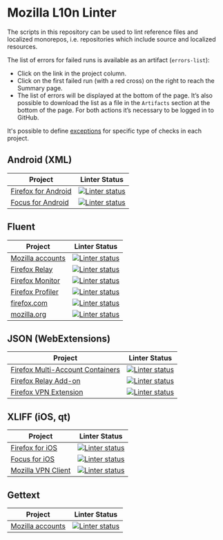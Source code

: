 # Mozilla L10n Linter

The scripts in this repository can be used to lint reference files and
localized monorepos, i.e. repositories which include source and localized
resources.

The list of errors for failed runs is available as an artifact (`errors-list`):
* Click on the link in the project column.
* Click on the first failed run (with a red cross) on the right to reach the Summary page.
* The list of errors will be displayed at the bottom of the page. It’s also possible to download the list as a file in the `Artifacts` section at the bottom of the page. For both actions it’s necessary to be logged in to GitHub.

It's possible to define [exceptions](https://github.com/mozilla-l10n/mozl10n-linter/tree/main/l10n/exceptions) for specific type of checks in each project.

## Android (XML)

| Project | Linter Status |
|---------|---------------|
|[Firefox for Android](https://github.com/mozilla-l10n/mozl10n-linter/actions/workflows/firefox_android.yaml)|[![Linter status](https://github.com/mozilla-l10n/mozl10n-linter/actions/workflows/firefox_android.yaml/badge.svg)](https://github.com/mozilla-l10n/mozl10n-linter/actions/workflows/firefox_android.yaml)
|[Focus for Android](https://github.com/mozilla-l10n/mozl10n-linter/actions/workflows/focus_android.yaml)|[![Linter status](https://github.com/mozilla-l10n/mozl10n-linter/actions/workflows/focus_android.yaml/badge.svg)](https://github.com/mozilla-l10n/mozl10n-linter/actions/workflows/focus_android.yaml)

## Fluent

| Project | Linter Status |
|---------|---------------|
|[Mozilla accounts](https://github.com/mozilla-l10n/mozl10n-linter/actions/workflows/fxa.yaml)|[![Linter status](https://github.com/mozilla-l10n/mozl10n-linter/actions/workflows/fxa.yaml/badge.svg)](https://github.com/mozilla-l10n/mozl10n-linter/actions/workflows/fxa.yaml)
|[Firefox Relay](https://github.com/mozilla-l10n/mozl10n-linter/actions/workflows/relay.yaml)|[![Linter status](https://github.com/mozilla-l10n/mozl10n-linter/actions/workflows/relay.yaml/badge.svg)](https://github.com/mozilla-l10n/mozl10n-linter/actions/workflows/relay.yaml)
|[Firefox Monitor](https://github.com/mozilla-l10n/mozl10n-linter/actions/workflows/monitor.yaml)|[![Linter status](https://github.com/mozilla-l10n/mozl10n-linter/actions/workflows/monitor.yaml/badge.svg)](https://github.com/mozilla-l10n/mozl10n-linter/actions/workflows/monitor.yaml)
|[Firefox Profiler](https://github.com/mozilla-l10n/mozl10n-linter/actions/workflows/profiler.yaml)|[![Linter status](https://github.com/mozilla-l10n/mozl10n-linter/actions/workflows/profiler.yaml/badge.svg)](https://github.com/mozilla-l10n/mozl10n-linter/actions/workflows/profiler.yaml)
|[firefox.com](https://github.com/mozilla-l10n/mozl10n-linter/actions/workflows/firefoxcom.yaml)|[![Linter status](https://github.com/mozilla-l10n/mozl10n-linter/actions/workflows/firefoxcom.yaml/badge.svg)](https://github.com/mozilla-l10n/mozl10n-linter/actions/workflows/firefoxcom.yaml)
|[mozilla.org](https://github.com/mozilla-l10n/mozl10n-linter/actions/workflows/mozorg.yaml)|[![Linter status](https://github.com/mozilla-l10n/mozl10n-linter/actions/workflows/mozorg.yaml/badge.svg)](https://github.com/mozilla-l10n/mozl10n-linter/actions/workflows/mozorg.yaml)

## JSON (WebExtensions)
| Project | Linter Status |
|---------|---------------|
|[Firefox Multi-Account Containers](https://github.com/mozilla-l10n/mozl10n-linter/actions/workflows/mac.yaml)|[![Linter status](https://github.com/mozilla-l10n/mozl10n-linter/actions/workflows/mac.yaml/badge.svg)](https://github.com/mozilla-l10n/mozl10n-linter/actions/workflows/mac.yaml)
|[Firefox Relay Add-on](https://github.com/mozilla-l10n/mozl10n-linter/actions/workflows/relay_addon.yaml)|[![Linter status](https://github.com/mozilla-l10n/mozl10n-linter/actions/workflows/relay_addon.yaml/badge.svg)](https://github.com/mozilla-l10n/mozl10n-linter/actions/workflows/relay_addon.yaml)
|[Firefox VPN Extension](https://github.com/mozilla-l10n/mozl10n-linter/actions/workflows/vpn_extension.yaml)|[![Linter status](https://github.com/mozilla-l10n/mozl10n-linter/actions/workflows/vpn_extension.yaml/badge.svg)](https://github.com/mozilla-l10n/mozl10n-linter/actions/workflows/vpn_extension.yaml)

## XLIFF (iOS, qt)
| Project | Linter Status |
|---------|---------------|
|[Firefox for iOS](https://github.com/mozilla-l10n/mozl10n-linter/actions/workflows/firefox_ios.yaml)|[![Linter status](https://github.com/mozilla-l10n/mozl10n-linter/actions/workflows/firefox_ios.yaml/badge.svg)](https://github.com/mozilla-l10n/mozl10n-linter/actions/workflows/firefox_ios.yaml)
|[Focus for iOS](https://github.com/mozilla-l10n/mozl10n-linter/actions/workflows/focus_ios.yaml)|[![Linter status](https://github.com/mozilla-l10n/mozl10n-linter/actions/workflows/focus_ios.yaml/badge.svg)](https://github.com/mozilla-l10n/mozl10n-linter/actions/workflows/focus_ios.yaml)
|[Mozilla VPN Client](https://github.com/mozilla-l10n/mozl10n-linter/actions/workflows/vpn.yaml)|[![Linter status](https://github.com/mozilla-l10n/mozl10n-linter/actions/workflows/vpn.yaml/badge.svg)](https://github.com/mozilla-l10n/mozl10n-linter/actions/workflows/vpn.yaml)

## Gettext
| Project | Linter Status |
|---------|---------------|
|[Mozilla accounts](https://github.com/mozilla-l10n/mozl10n-linter/actions/workflows/fxa_gettext.yaml)|[![Linter status](https://github.com/mozilla-l10n/mozl10n-linter/actions/workflows/fxa_gettext.yaml/badge.svg)](https://github.com/mozilla-l10n/mozl10n-linter/actions/workflows/fxa_gettext.yaml)
